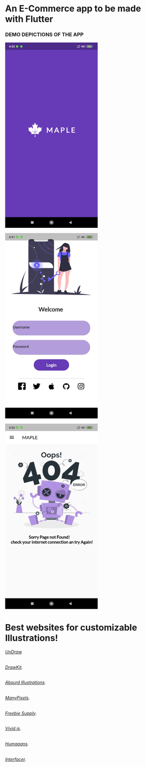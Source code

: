 # An E-Commerce app to be made with Flutter


### DEMO DEPICTIONS OF THE APP

<img src="https://raw.githubusercontent.com/dharshini78/MAPLE/master/assets/images/splashscreen.jpeg" data-canonical-src="https://raw.githubusercontent.com/dharshini78/MAPLE/master/assets/images/splashscreen.jpeg" width="300" height="600" />

<img src="https://github.com/dharshini78/MAPLE/blob/master/login.jpeg?raw=true" data-canonical-
src="https://github.com/dharshini78/MAPLE/blob/master/login.jpeg?raw=true" width="300" height="600" />

<img src="https://github.com/dharshini78/MAPLE/blob/master/assets/images/404.jpeg?raw=true" data-canonical-src="https://github.com/dharshini78/MAPLE/blob/master/assets/images/404.jpeg?raw=true" width="300" height="600" />

# Best websites for customizable Illustrations!


###### [UnDraw](https://undraw.co/).
###### [DrawKit](https://www.drawkit.io/).
###### [Absurd Illustrations](https://absurd.design/).
###### [ManyPixels](https://www.manypixels.co/gallery).
###### [Freebie Supply](https://freebiesupply.com/).
###### [Vivid.js](https://freebiesbug.com/code-stuff/vivid-icons/).
###### [Humaaans](https://www.humaaans.com/).
###### [Interfacer](https://interfacer.xyz/).
